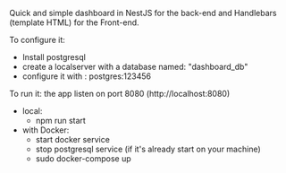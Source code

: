 Quick and simple dashboard in NestJS for the back-end and Handlebars (template HTML) for the Front-end.

To configure it:
  - Install postgresql
  - create a localserver with a database named: "dashboard_db"
  - configure it with : postgres:123456
  
To run it:
  the app listen on port 8080 (http://localhost:8080)
  - local: 
    - npm run start
  - with Docker: 
    - start docker service
    - stop postgresql service (if it's already start on your machine)
    - sudo docker-compose up
